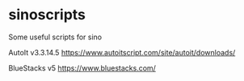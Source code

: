 # sinoscripts
Some useful scripts for sino

AutoIt v3.3.14.5
https://www.autoitscript.com/site/autoit/downloads/

BlueStacks v5
https://www.bluestacks.com/